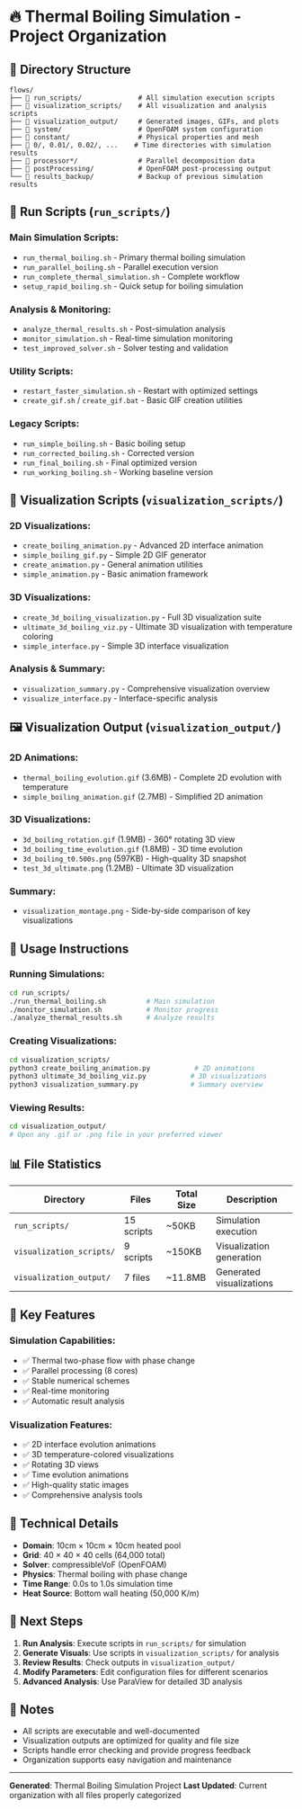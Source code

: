 # 🔥 Thermal Boiling Simulation - Project Organization

## 📁 Directory Structure

```
flows/
├── 📂 run_scripts/              # All simulation execution scripts
├── 📂 visualization_scripts/    # All visualization and analysis scripts  
├── 📂 visualization_output/     # Generated images, GIFs, and plots
├── 📂 system/                   # OpenFOAM system configuration
├── 📂 constant/                 # Physical properties and mesh
├── 📂 0/, 0.01/, 0.02/, ...    # Time directories with simulation results
├── 📂 processor*/               # Parallel decomposition data
├── 📂 postProcessing/           # OpenFOAM post-processing output
└── 📂 results_backup/           # Backup of previous simulation results
```

## 🚀 Run Scripts (`run_scripts/`)

### **Main Simulation Scripts:**
- `run_thermal_boiling.sh` - Primary thermal boiling simulation
- `run_parallel_boiling.sh` - Parallel execution version
- `run_complete_thermal_simulation.sh` - Complete workflow
- `setup_rapid_boiling.sh` - Quick setup for boiling simulation

### **Analysis & Monitoring:**
- `analyze_thermal_results.sh` - Post-simulation analysis
- `monitor_simulation.sh` - Real-time simulation monitoring
- `test_improved_solver.sh` - Solver testing and validation

### **Utility Scripts:**
- `restart_faster_simulation.sh` - Restart with optimized settings
- `create_gif.sh` / `create_gif.bat` - Basic GIF creation utilities

### **Legacy Scripts:**
- `run_simple_boiling.sh` - Basic boiling setup
- `run_corrected_boiling.sh` - Corrected version
- `run_final_boiling.sh` - Final optimized version
- `run_working_boiling.sh` - Working baseline version

## 🎨 Visualization Scripts (`visualization_scripts/`)

### **2D Visualizations:**
- `create_boiling_animation.py` - Advanced 2D interface animation
- `simple_boiling_gif.py` - Simple 2D GIF generator
- `create_animation.py` - General animation utilities
- `simple_animation.py` - Basic animation framework

### **3D Visualizations:**
- `create_3d_boiling_visualization.py` - Full 3D visualization suite
- `ultimate_3d_boiling_viz.py` - Ultimate 3D visualization with temperature coloring
- `simple_interface.py` - Simple 3D interface visualization

### **Analysis & Summary:**
- `visualization_summary.py` - Comprehensive visualization overview
- `visualize_interface.py` - Interface-specific analysis

## 🖼️ Visualization Output (`visualization_output/`)

### **2D Animations:**
- `thermal_boiling_evolution.gif` (3.6MB) - Complete 2D evolution with temperature
- `simple_boiling_animation.gif` (2.7MB) - Simplified 2D animation

### **3D Visualizations:**
- `3d_boiling_rotation.gif` (1.9MB) - 360° rotating 3D view
- `3d_boiling_time_evolution.gif` (1.8MB) - 3D time evolution
- `3d_boiling_t0.500s.png` (597KB) - High-quality 3D snapshot
- `test_3d_ultimate.png` (1.2MB) - Ultimate 3D visualization

### **Summary:**
- `visualization_montage.png` - Side-by-side comparison of key visualizations

## 🔧 Usage Instructions

### **Running Simulations:**
```bash
cd run_scripts/
./run_thermal_boiling.sh          # Main simulation
./monitor_simulation.sh           # Monitor progress
./analyze_thermal_results.sh      # Analyze results
```

### **Creating Visualizations:**
```bash
cd visualization_scripts/
python3 create_boiling_animation.py           # 2D animations
python3 ultimate_3d_boiling_viz.py           # 3D visualizations
python3 visualization_summary.py             # Summary overview
```

### **Viewing Results:**
```bash
cd visualization_output/
# Open any .gif or .png file in your preferred viewer
```

## 📊 File Statistics

| Directory | Files | Total Size | Description |
|-----------|-------|------------|-------------|
| `run_scripts/` | 15 scripts | ~50KB | Simulation execution |
| `visualization_scripts/` | 9 scripts | ~150KB | Visualization generation |
| `visualization_output/` | 7 files | ~11.8MB | Generated visualizations |

## 🎯 Key Features

### **Simulation Capabilities:**
- ✅ Thermal two-phase flow with phase change
- ✅ Parallel processing (8 cores)
- ✅ Stable numerical schemes
- ✅ Real-time monitoring
- ✅ Automatic result analysis

### **Visualization Features:**
- ✅ 2D interface evolution animations
- ✅ 3D temperature-colored visualizations
- ✅ Rotating 3D views
- ✅ Time evolution animations
- ✅ High-quality static images
- ✅ Comprehensive analysis tools

## 🔬 Technical Details

- **Domain**: 10cm × 10cm × 10cm heated pool
- **Grid**: 40 × 40 × 40 cells (64,000 total)
- **Solver**: compressibleVoF (OpenFOAM)
- **Physics**: Thermal boiling with phase change
- **Time Range**: 0.0s to 1.0s simulation time
- **Heat Source**: Bottom wall heating (50,000 K/m)

## 🚀 Next Steps

1. **Run Analysis**: Execute scripts in `run_scripts/` for simulation
2. **Generate Visuals**: Use scripts in `visualization_scripts/` for analysis
3. **Review Results**: Check outputs in `visualization_output/`
4. **Modify Parameters**: Edit configuration files for different scenarios
5. **Advanced Analysis**: Use ParaView for detailed 3D analysis

## 📝 Notes

- All scripts are executable and well-documented
- Visualization outputs are optimized for quality and file size
- Scripts handle error checking and provide progress feedback
- Organization supports easy navigation and maintenance

---
**Generated**: Thermal Boiling Simulation Project
**Last Updated**: Current organization with all files properly categorized
